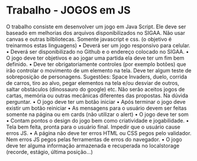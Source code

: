 # Trabalho - JOGOS em JS
O trabalho consiste em desenvolver um jogo em Java Script.
Ele deve ser baseado em melhorias dos arquivos disponibilizados no SIGAA. Não usar canvas e
outras bilbliotecas. Somente javascript e css. (o objetivo é treinarmos estas linguagens)
• Deverá ser um jogo responsivo para celular.
• Deverá ser disponibilizado no Github e o endereço colocado no SIGAA.
• O jogo deve ter objetivos e ao jogar uma partida ela deve ter um fim bem definido.
• Deve ter obrigatoriamente controles (por exemplo botões) que irão controlar o movimento
de um elemento na tela. Deve ter algum teste de sobreposição de personagens. Sugestões:
Space Invaders, duelo, corrida de carros, tiro ao alvo, pegar elementos na tela e/ou desviar
de outros, saltar obstáculos (dinossauro do google) etc. Não serão aceitos jogos de cartas,
memória ou outras mecânicas diferentes das propostas. Na dúvida perguntar.
• O jogo deve ter um botão iniciar
• Após terminar o jogo deve existir um botão reiniciar
• As mensagens para o usuário devem ser feitas somente na página ou em cards (não utilizar o
alert)
• O jogo deve ter som
• Contam pontos o design do jogo bem como criatividade e jogabilidade.
• Tela bem feita, pronta para o usuário final. Impedir que o usuário cause erros JS.
• A página não deve ter erros HTML ou CSS pegos pelo validador. Nem erros JS pegos
pelas ferramentas de erros do navegador.
• O jogo deve ter alguma informação armazenada e recuperada no localstorage (recorde,
estágio, última posição...)
